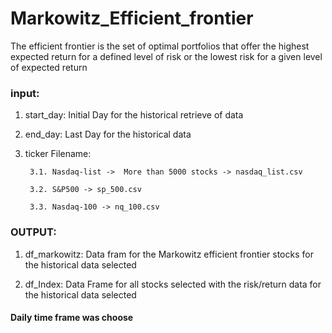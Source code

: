 # Markowitz_Efficient_frontier
The efficient frontier is the set of optimal portfolios that offer the highest expected return for a defined level of risk or the lowest risk for a given level of expected return

### input:
   1. start_day: Initial Day for the historical retrieve of data
   
   2. end_day: Last Day for the historical data
   
   3. ticker Filename:
   
           3.1. Nasdaq-list ->  More than 5000 stocks -> nasdaq_list.csv
           
           3.2. S&P500 -> sp_500.csv
           
           3.3. Nasdaq-100 -> nq_100.csv
           
           
   
### OUTPUT:
   1. df_markowitz: Data fram for the Markowitz efficient frontier stocks for the historical data selected
   
   2. df_Index: Data Frame for all stocks selected with the risk/return data for the historical data selected


#### Daily time frame was choose
